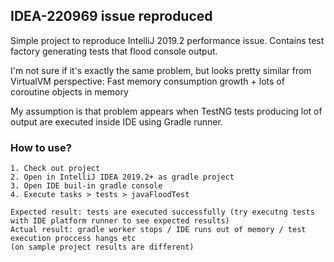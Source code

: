 IDEA-220969 issue reproduced
---

Simple project to reproduce IntelliJ 2019.2 performance issue.
Contains test factory generating tests that flood console output.

I'm not sure if it's exactly the same problem, but looks pretty similar from VirtualVM perspective:
Fast memory consumption growth + lots of coroutine objects in memory

My assumption is that problem appears when TestNG tests producing lot of output are executed inside IDE using Gradle runner.


### How to use?
 
    1. Check out project
    2. Open in IntelliJ IDEA 2019.2+ as gradle project
    3. Open IDE buil-in gradle console
    4. Execute tasks > tests > javaFloodTest
    
    Expected result: tests are executed successfully (try executng tests with IDE platform runner to see expected results)
    Actual result: gradle worker stops / IDE runs out of memory / test execution proccess hangs etc 
    (on sample project results are different)